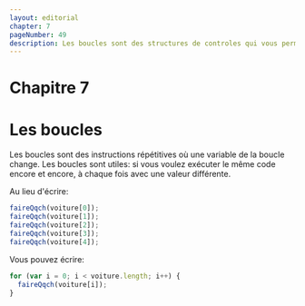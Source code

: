 ```yaml
---
layout: editorial
chapter: 7
pageNumber: 49
description: Les boucles sont des structures de controles qui vous permettent d'exécuter un bloc de code de façon répétée jusquà ce que une condition précise soit remplie. Les boucles sont essentielles pour automatiser des tâches répétitives et l'itération sur les structures de données telles que les tableaux et les chaînes de caractères.
---
```


# Chapitre 7

# Les boucles

Les boucles sont des instructions répétitives où une variable de la boucle change. Les boucles sont utiles: si vous voulez exécuter le même code encore et encore, à chaque fois avec une valeur différente.

Au lieu d'écrire:

```javascript
faireQqch(voiture[0]);
faireQqch(voiture[1]);
faireQqch(voiture[2]);
faireQqch(voiture[3]);
faireQqch(voiture[4]);
```

Vous pouvez écrire:

```javascript
for (var i = 0; i < voiture.length; i++) {
  faireQqch(voiture[i]);
}
```
